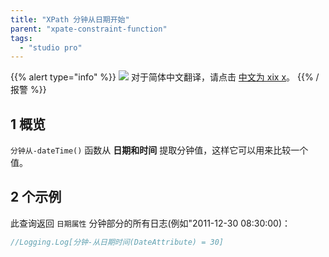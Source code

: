```yaml
---
title: "XPath 分钟从日期开始"
parent: "xpate-constraint-function"
tags:
  - "studio pro"
---
```


{{% alert type="info" %}}
<img src="attachments/chinese-translation/china.png" style="display: inline-block; margin: 0" /> 对于简体中文翻译，请点击 [中文为 xix x](https://cdn.mendix.tencent-cloud.com/documentation/refguide8/xpath-minutes-from-datetime.pdf)。
{{% /报警 %}}

## 1 概览

`分钟从-dateTime()` 函数从 **日期和时间** 提取分钟值，这样它可以用来比较一个值。

## 2 个示例

此查询返回 `日期属性` 分钟部分的所有日志(例如"2011-12-30 08:30:00)：

```java
//Logging.Log[分钟-从日期时间(DateAttribute) = 30]
```
